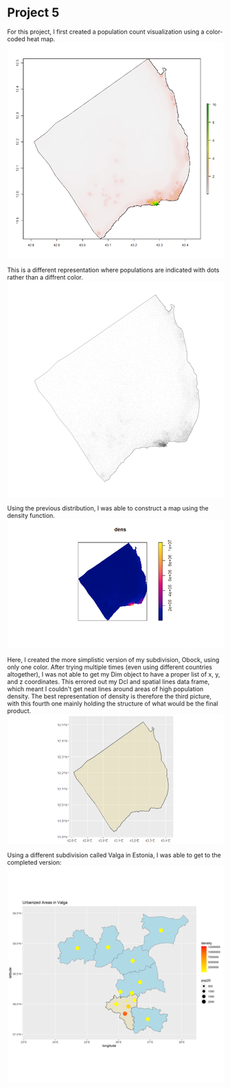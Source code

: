 # Project 5

For this project, I first created a population count visualization using a color-coded heat map.
![](ob_pop20.png)

This is a different representation where populations are indicated with dots rather than a diffrent color.
![](probfile.png)   
   
Using the previous distribution, I was able to construct a map using the density function.
![](Project5Pic1v2.png)

Here, I created the more simplistic version of my subdivision, Obock, using only one color. After trying multiple times (even using different countries altogether), I was not able to get my Dim object to have a proper list of x, y, and z coordinates. This errored out my Dcl and spatial lines data frame, which meant I couldn't get neat lines around areas of high population density. The best representation of density is therefore the third picture, with this fourth one mainly holding the structure of what would be the final product.
![](obock.png)   

Using a different subdivision called Valga in Estonia, I was able to get to the completed version:
![](ValgaFinalFile.png)   
